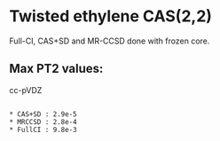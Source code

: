 Twisted ethylene CAS(2,2)
=========================

Full-CI, CAS+SD and MR-CCSD done with frozen core.

Max PT2 values:
---------------

cc-pVDZ
~~~~~~~

* CAS+SD : 2.9e-5
* MRCCSD : 2.8e-4
* FullCI : 9.8e-3


